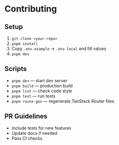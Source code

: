 # Contributing

## Setup
1. `git clone <your-repo>`
2. `pnpm install`
3. Copy `.env.example` → `.env.local` and fill values
4. `pnpm dev`

## Scripts
- `pnpm dev` — start dev server
- `pnpm build` — production build
- `pnpm lint` — check code style
- `pnpm test` — run tests
- `pnpm route-gen` — regenerate TanStack Router files

## PR Guidelines
- Include tests for new features
- Update docs if needed
- Pass CI checks
